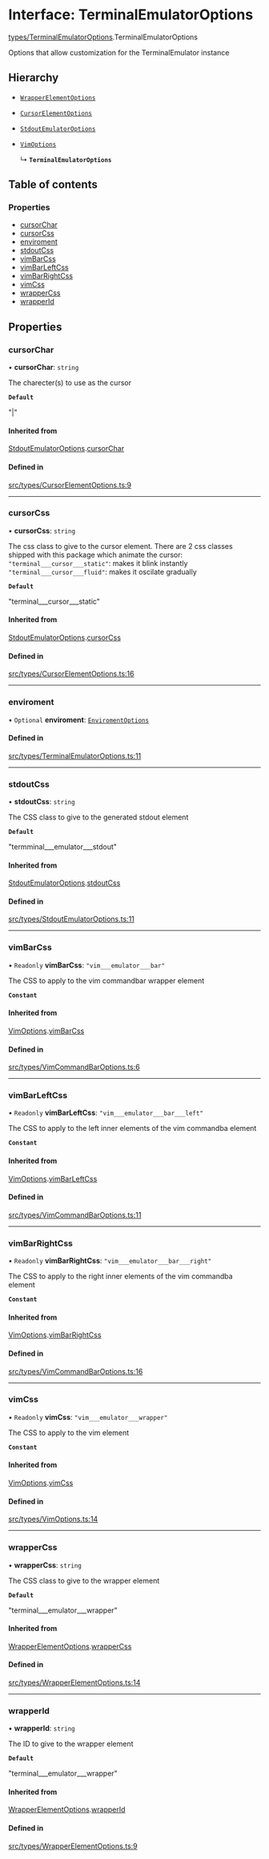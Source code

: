 # Interface: TerminalEmulatorOptions

[types/TerminalEmulatorOptions](../wiki/types.TerminalEmulatorOptions).TerminalEmulatorOptions

Options that allow customization for the TerminalEmulator instance

## Hierarchy

- [`WrapperElementOptions`](../wiki/types.WrapperElementOptions.WrapperElementOptions)

- [`CursorElementOptions`](../wiki/types.CursorElementOptions.CursorElementOptions)

- [`StdoutEmulatorOptions`](../wiki/types.StdoutEmulatorOptions.StdoutEmulatorOptions)

- [`VimOptions`](../wiki/types.VimOptions.VimOptions)

  ↳ **`TerminalEmulatorOptions`**

## Table of contents

### Properties

- [cursorChar](../wiki/types.TerminalEmulatorOptions.TerminalEmulatorOptions#cursorchar)
- [cursorCss](../wiki/types.TerminalEmulatorOptions.TerminalEmulatorOptions#cursorcss)
- [enviroment](../wiki/types.TerminalEmulatorOptions.TerminalEmulatorOptions#enviroment)
- [stdoutCss](../wiki/types.TerminalEmulatorOptions.TerminalEmulatorOptions#stdoutcss)
- [vimBarCss](../wiki/types.TerminalEmulatorOptions.TerminalEmulatorOptions#vimbarcss)
- [vimBarLeftCss](../wiki/types.TerminalEmulatorOptions.TerminalEmulatorOptions#vimbarleftcss)
- [vimBarRightCss](../wiki/types.TerminalEmulatorOptions.TerminalEmulatorOptions#vimbarrightcss)
- [vimCss](../wiki/types.TerminalEmulatorOptions.TerminalEmulatorOptions#vimcss)
- [wrapperCss](../wiki/types.TerminalEmulatorOptions.TerminalEmulatorOptions#wrappercss)
- [wrapperId](../wiki/types.TerminalEmulatorOptions.TerminalEmulatorOptions#wrapperid)

## Properties

### cursorChar

• **cursorChar**: `string`

The charecter(s) to use as the cursor

**`Default`**

"|"

#### Inherited from

[StdoutEmulatorOptions](../wiki/types.StdoutEmulatorOptions.StdoutEmulatorOptions).[cursorChar](../wiki/types.StdoutEmulatorOptions.StdoutEmulatorOptions#cursorchar)

#### Defined in

[src/types/CursorElementOptions.ts:9](https://github.com/LucEnden/unix-terminal-emulator/blob/6aefb78/src/types/CursorElementOptions.ts#L9)

___

### cursorCss

• **cursorCss**: `string`

The css class to give to the cursor element. There are 2 css classes shipped with this package which animate the cursor:  
```"terminal___cursor___static"```: makes it blink instantly  
```"terminal___cursor___fluid"```: makes it oscilate gradually

**`Default`**

"terminal___cursor___static"

#### Inherited from

[StdoutEmulatorOptions](../wiki/types.StdoutEmulatorOptions.StdoutEmulatorOptions).[cursorCss](../wiki/types.StdoutEmulatorOptions.StdoutEmulatorOptions#cursorcss)

#### Defined in

[src/types/CursorElementOptions.ts:16](https://github.com/LucEnden/unix-terminal-emulator/blob/6aefb78/src/types/CursorElementOptions.ts#L16)

___

### enviroment

• `Optional` **enviroment**: [`EnviromentOptions`](../wiki/types.EnviromentOptions.EnviromentOptions)

#### Defined in

[src/types/TerminalEmulatorOptions.ts:11](https://github.com/LucEnden/unix-terminal-emulator/blob/6aefb78/src/types/TerminalEmulatorOptions.ts#L11)

___

### stdoutCss

• **stdoutCss**: `string`

The CSS class to give to the generated stdout element

**`Default`**

"termminal___emulator___stdout"

#### Inherited from

[StdoutEmulatorOptions](../wiki/types.StdoutEmulatorOptions.StdoutEmulatorOptions).[stdoutCss](../wiki/types.StdoutEmulatorOptions.StdoutEmulatorOptions#stdoutcss)

#### Defined in

[src/types/StdoutEmulatorOptions.ts:11](https://github.com/LucEnden/unix-terminal-emulator/blob/6aefb78/src/types/StdoutEmulatorOptions.ts#L11)

___

### vimBarCss

• `Readonly` **vimBarCss**: ``"vim___emulator___bar"``

The CSS to apply to the vim commandbar wrapper element

**`Constant`**

#### Inherited from

[VimOptions](../wiki/types.VimOptions.VimOptions).[vimBarCss](../wiki/types.VimOptions.VimOptions#vimbarcss)

#### Defined in

[src/types/VimCommandBarOptions.ts:6](https://github.com/LucEnden/unix-terminal-emulator/blob/6aefb78/src/types/VimCommandBarOptions.ts#L6)

___

### vimBarLeftCss

• `Readonly` **vimBarLeftCss**: ``"vim___emulator___bar___left"``

The CSS to apply to the left inner elements of the vim commandba element

**`Constant`**

#### Inherited from

[VimOptions](../wiki/types.VimOptions.VimOptions).[vimBarLeftCss](../wiki/types.VimOptions.VimOptions#vimbarleftcss)

#### Defined in

[src/types/VimCommandBarOptions.ts:11](https://github.com/LucEnden/unix-terminal-emulator/blob/6aefb78/src/types/VimCommandBarOptions.ts#L11)

___

### vimBarRightCss

• `Readonly` **vimBarRightCss**: ``"vim___emulator___bar___right"``

The CSS to apply to the right inner elements of the vim commandba element

**`Constant`**

#### Inherited from

[VimOptions](../wiki/types.VimOptions.VimOptions).[vimBarRightCss](../wiki/types.VimOptions.VimOptions#vimbarrightcss)

#### Defined in

[src/types/VimCommandBarOptions.ts:16](https://github.com/LucEnden/unix-terminal-emulator/blob/6aefb78/src/types/VimCommandBarOptions.ts#L16)

___

### vimCss

• `Readonly` **vimCss**: ``"vim___emulator___wrapper"``

The CSS to apply to the vim element

**`Constant`**

#### Inherited from

[VimOptions](../wiki/types.VimOptions.VimOptions).[vimCss](../wiki/types.VimOptions.VimOptions#vimcss)

#### Defined in

[src/types/VimOptions.ts:14](https://github.com/LucEnden/unix-terminal-emulator/blob/6aefb78/src/types/VimOptions.ts#L14)

___

### wrapperCss

• **wrapperCss**: `string`

The CSS class to give to the wrapper element

**`Default`**

"terminal___emulator___wrapper"

#### Inherited from

[WrapperElementOptions](../wiki/types.WrapperElementOptions.WrapperElementOptions).[wrapperCss](../wiki/types.WrapperElementOptions.WrapperElementOptions#wrappercss)

#### Defined in

[src/types/WrapperElementOptions.ts:14](https://github.com/LucEnden/unix-terminal-emulator/blob/6aefb78/src/types/WrapperElementOptions.ts#L14)

___

### wrapperId

• **wrapperId**: `string`

The ID to give to the wrapper element

**`Default`**

"terminal___emulator___wrapper"

#### Inherited from

[WrapperElementOptions](../wiki/types.WrapperElementOptions.WrapperElementOptions).[wrapperId](../wiki/types.WrapperElementOptions.WrapperElementOptions#wrapperid)

#### Defined in

[src/types/WrapperElementOptions.ts:9](https://github.com/LucEnden/unix-terminal-emulator/blob/6aefb78/src/types/WrapperElementOptions.ts#L9)
